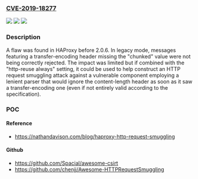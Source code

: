 ### [CVE-2019-18277](https://cve.mitre.org/cgi-bin/cvename.cgi?name=CVE-2019-18277)
![](https://img.shields.io/static/v1?label=Product&message=n%2Fa&color=blue)
![](https://img.shields.io/static/v1?label=Version&message=n%2Fa&color=blue)
![](https://img.shields.io/static/v1?label=Vulnerability&message=n%2Fa&color=brighgreen)

### Description

A flaw was found in HAProxy before 2.0.6. In legacy mode, messages featuring a transfer-encoding header missing the "chunked" value were not being correctly rejected. The impact was limited but if combined with the "http-reuse always" setting, it could be used to help construct an HTTP request smuggling attack against a vulnerable component employing a lenient parser that would ignore the content-length header as soon as it saw a transfer-encoding one (even if not entirely valid according to the specification).

### POC

#### Reference
- https://nathandavison.com/blog/haproxy-http-request-smuggling

#### Github
- https://github.com/Spacial/awesome-csirt
- https://github.com/chenjj/Awesome-HTTPRequestSmuggling


